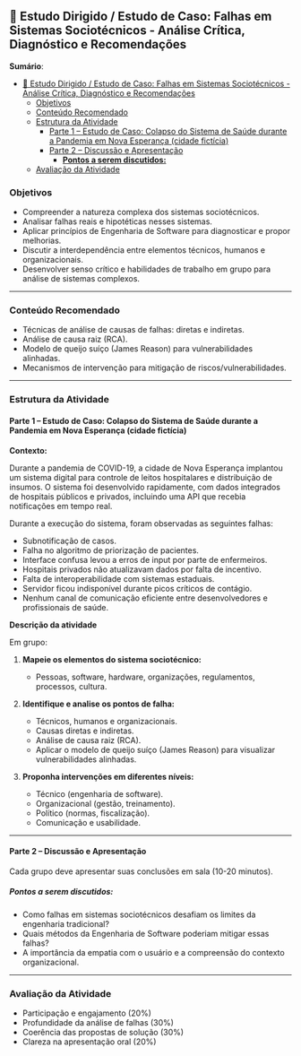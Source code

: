 
## 📘 Estudo Dirigido / Estudo de Caso: Falhas em Sistemas Sociotécnicos - Análise Crítica, Diagnóstico e Recomendações

**Sumário**:
- [📘 Estudo Dirigido / Estudo de Caso: Falhas em Sistemas Sociotécnicos - Análise Crítica, Diagnóstico e Recomendações](#-estudo-dirigido--estudo-de-caso-falhas-em-sistemas-sociotécnicos---análise-crítica-diagnóstico-e-recomendações)
  - [Objetivos](#objetivos)
  - [Conteúdo Recomendado](#conteúdo-recomendado)
  - [Estrutura da Atividade](#estrutura-da-atividade)
    - [Parte 1 – Estudo de Caso: Colapso do Sistema de Saúde durante a Pandemia em Nova Esperança (cidade fictícia)](#parte-1--estudo-de-caso-colapso-do-sistema-de-saúde-durante-a-pandemia-em-nova-esperança-cidade-fictícia)
    - [Parte 2 – Discussão e Apresentação](#parte-2--discussão-e-apresentação)
      - [**Pontos a serem discutidos:**](#pontos-a-serem-discutidos)
  - [Avaliação da Atividade](#avaliação-da-atividade)


### Objetivos

- Compreender a natureza complexa dos sistemas sociotécnicos.
- Analisar falhas reais e hipotéticas nesses sistemas.
- Aplicar princípios de Engenharia de Software para diagnosticar e propor melhorias.
- Discutir a interdependência entre elementos técnicos, humanos e organizacionais.
- Desenvolver senso crítico e habilidades de trabalho em grupo para análise de sistemas complexos.

---

### Conteúdo Recomendado

- Técnicas de análise de causas de falhas: diretas e indiretas.
- Análise de causa raiz (RCA).
- Modelo de queijo suíço (James Reason) para vulnerabilidades alinhadas.
- Mecanismos de intervenção para mitigação de riscos/vulnerabilidades.

---

### Estrutura da Atividade

#### Parte 1 – Estudo de Caso: Colapso do Sistema de Saúde durante a Pandemia em Nova Esperança (cidade fictícia)

**Contexto:**

Durante a pandemia de COVID-19, a cidade de Nova Esperança implantou um sistema digital para controle de leitos hospitalares e distribuição de insumos. O sistema foi desenvolvido rapidamente, com dados integrados de hospitais públicos e privados, incluindo uma API que recebia notificações em tempo real.

Durante a execução do sistema, foram observadas as seguintes falhas:

- Subnotificação de casos.
- Falha no algoritmo de priorização de pacientes.
- Interface confusa levou a erros de input por parte de enfermeiros.
- Hospitais privados não atualizavam dados por falta de incentivo.
- Falta de interoperabilidade com sistemas estaduais.
- Servidor ficou indisponível durante picos críticos de contágio.
- Nenhum canal de comunicação eficiente entre desenvolvedores e profissionais de saúde.

**Descrição da atividade**

Em grupo:

1. **Mapeie os elementos do sistema sociotécnico:**
   - Pessoas, software, hardware, organizações, regulamentos, processos, cultura.

2. **Identifique e analise os pontos de falha:**
   - Técnicos, humanos e organizacionais.
   - Causas diretas e indiretas.
   - Análise de causa raiz (RCA).
   - Aplicar o modelo de queijo suíço (James Reason) para visualizar vulnerabilidades alinhadas.

3. **Proponha intervenções em diferentes níveis:**
   - Técnico (engenharia de software).
   - Organizacional (gestão, treinamento).
   - Político (normas, fiscalização).
   - Comunicação e usabilidade.

---

#### Parte 2 – Discussão e Apresentação

Cada grupo deve apresentar suas conclusões em sala (10-20 minutos). 

##### **Pontos a serem discutidos:**

- Como falhas em sistemas sociotécnicos desafiam os limites da engenharia tradicional?
- Quais métodos da Engenharia de Software poderiam mitigar essas falhas?
- A importância da empatia com o usuário e a compreensão do contexto organizacional.

---

### Avaliação da Atividade

- Participação e engajamento (20%)
- Profundidade da análise de falhas (30%)
- Coerência das propostas de solução (30%)
- Clareza na apresentação oral (20%)

